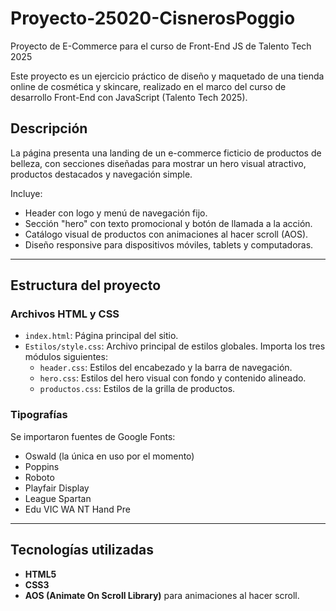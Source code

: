 # Proyecto-25020-CisnerosPoggio
Proyecto de E-Commerce para el curso de Front-End JS de Talento Tech 2025

Este proyecto es un ejercicio práctico de diseño y maquetado de una tienda online de cosmética y skincare, realizado en el marco del curso de desarrollo Front-End con JavaScript (Talento Tech 2025).

## Descripción

La página presenta una landing de un e-commerce ficticio de productos de belleza, con secciones diseñadas para mostrar un hero visual atractivo, productos destacados y navegación simple.

Incluye:

- Header con logo y menú de navegación fijo.
- Sección "hero" con texto promocional y botón de llamada a la acción.
- Catálogo visual de productos con animaciones al hacer scroll (AOS).
- Diseño responsive para dispositivos móviles, tablets y computadoras.

---

## Estructura del proyecto

### Archivos HTML y CSS

- `index.html`: Página principal del sitio.
- `Estilos/style.css`: Archivo principal de estilos globales. Importa los tres módulos siguientes:
  - `header.css`: Estilos del encabezado y la barra de navegación.
  - `hero.css`: Estilos del hero visual con fondo y contenido alineado.
  - `productos.css`: Estilos de la grilla de productos.

### Tipografías

Se importaron fuentes de Google Fonts:

- Oswald (la única en uso por el momento)
- Poppins
- Roboto
- Playfair Display
- League Spartan
- Edu VIC WA NT Hand Pre

---

## Tecnologías utilizadas

- **HTML5**
- **CSS3**  
- **AOS (Animate On Scroll Library)** para animaciones al hacer scroll.
